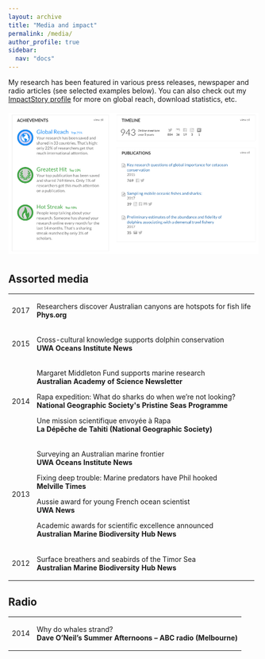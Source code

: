 ```yaml
---
layout: archive
title: "Media and impact"
permalink: /media/
author_profile: true
sidebar:
  nav: "docs"
---
```


My research has been featured in various press releases, newspaper and radio articles (see selected examples below).
You can also check out my <a href="https://profiles.impactstory.org/u/0000-0002-2144-2049">ImpactStory profile</a> for more on global reach, download statistics, etc.

<a href="https://profiles.impactstory.org/u/0000-0002-2144-2049"><img src='/images/PhilBouchet-ImpactStory-May2018.jpg' vspace="5"></a>


<h2 class="mediasection"> Assorted media</h2>



<table style="width:100%">

<tr>
  <td class="left">2017</td>
  <td class="right"><p>Researchers discover Australian canyons are hotspots for fish life<br>
  <strong>Phys.org</strong></p></td>
</tr>

  <tr>
    <td class="left">2015</td>
    <td class="right"><p>Cross-cultural knowledge supports dolphin conservation<br>
    <strong>UWA Oceans Institute News</strong></p></td>
  </tr>

  <tr>
    <td class="left">2014</td>
    <td class="right"><p>Margaret Middleton Fund supports marine research<br>
    <strong>Australian Academy of Science Newsletter</strong></p>
    <p>Rapa expedition: What do sharks do when we’re not looking?<br>
    <strong>National Geographic Society's Pristine Seas Programme</strong></p>
    <p>Une mission scientifique envoyée à Rapa<br>
    <strong>La Dépêche de Tahiti (National Geographic Society)</strong></p></td>
  </tr>

  <tr>
    <td class="left">2013</td>
    <td class="right"><p>Surveying an Australian marine frontier<br>
    <strong>UWA Oceans Institute News</strong></p>
    <p>Fixing deep trouble: Marine predators have Phil hooked<br>
    <strong>Melville Times</strong></p>
    <p>Aussie award for young French ocean scientist<br>
    <strong>UWA News</strong></p>
    <p>Academic awards for scientific excellence announced<br>
    <strong>Australian Marine Biodiversity Hub News</strong></p></td>
  </tr>

  <tr>
    <td class="left">2012</td>
    <td class="right"><p>Surface breathers and seabirds of the Timor Sea<br>
    <strong>Australian Marine Biodiversity Hub News</strong></p></td>
  </tr>



</table>


<h2 class="mediasection"> Radio</h2>

<table style="width:100%">
  <tr>
    <td class="left">2014</td>
    <td class="right"><p>Why do whales strand?<br>
    <strong>Dave O’Neil’s Summer Afternoons – ABC radio (Melbourne)</strong></p></td>
  </tr>

</table>
